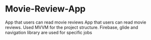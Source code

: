 # Movie-Review-App
App that users can read movie reviews
App that users can read movie reviews.
Used MVVM for the project structure. Firebase, glide and navigation library are used for specific jobs
